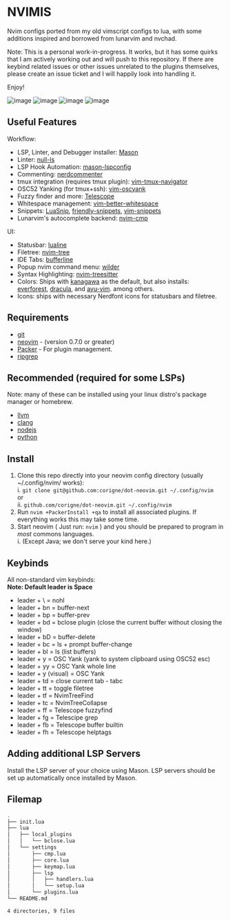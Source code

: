 # NVIMIS  

Nvim configs ported from my old vimscript configs to lua, with some
additions inspired and borrowed from lunarvim and nvchad.  

Note: This is a personal work-in-progress. It works, but it has some quirks that
I am actively working out and will push to this repository. If there are keybind
related issues or other issues unrelated to the plugins themselves, please create
an issue ticket and I will happily look into handling it.  

Enjoy!

![image](https://github.com/corigne/dot-neovim/assets/7695563/8f6902c6-c540-4ad3-923c-6f9b3b0a116b)
![image](https://github.com/corigne/dot-neovim/assets/7695563/03d79aec-f979-40f7-b371-5a08fc49083f)
![image](https://github.com/corigne/dot-neovim/assets/7695563/bab2d3a4-f807-45e5-a34f-27ac53dd2d3a)
![image](https://github.com/corigne/dot-neovim/assets/7695563/d8bec591-4351-401a-a2ab-bba74dc2c674)

## Useful Features

Workflow:

- LSP, Linter, and Debugger installer: [Mason](github.com/williamboman/mason.nvim)
- Linter: [null-ls](github.com/jose-elias-alvarez/null-ls.nvim)
- LSP Hook Automation: [mason-lspconfig](github.com/williamboman/mason-lspconfig.nvim)
- Commenting: [nerdcommenter](github.com/preservim/nerdcommenter)
- tmux integration (requires tmux plugin): [vim-tmux-navigator](github.com/christoomey/vim-tmux-navigator)
- OSC52 Yanking (for tmux+ssh): [vim-oscyank](github.com/ojroques/vim-oscyank)
- Fuzzy finder and more: [Telescope](github.com/nvim-telescope/telescope.nvim)
- Whitespace management: [vim-better-whitespace](github.com/ntpeters/vim-better-whitespace)
- Snippets: [LuaSnip](github.com/L3M0N3D3/LuaSnip),
  [friendly-snippets](github.com/rafamadriz/friendly-snippets),
  [vim-snippets](github.com/honza/vim-snippets)
- Lunarvim's autocomplete backend: [nvim-cmp](github.com/hrsh7th/nvim-cmp)

UI:

- Statusbar: [lualine](github.com/nvim-lualine/lualine.nvim)
- Filetree: [nvim-tree](github.com/nvim-tree/nvim-tree.lua)
- IDE Tabs: [bufferline](github.com/akinsho/bufferline.nvim)
- Popup nvim command menu: [wilder](github.com/gelguy/wilder.nvim)
- Syntax Highlighting: [nvim-treesitter](github.com/christoomey/nvim-treesitter)
- Colors: Ships with [kanagawa](github.com/rebelot/kanagawa.nvim) as
  the default, but also installs:  
  [everforest](github.com/sainnhe/everforest),
  [dracula](github.com/Mofiqul/dracula.nvim),
  and [ayu-vim](github.com/ayu-theme/ayu-vim). among others.
- Icons: ships with necessary Nerdfont icons for statusbars and filetree.

## Requirements

- [git](www.youtube.com/watch?v=l60MnDJklnM)
- [neovim](github.com/neovim/neovim/wiki/Installing-Neovim) - (version 0.7.0 or greater)
- [Packer](github.com/wbthomason/packer.nvim) - For plugin management.
- [ripgrep](github.com/BurntSushi/ripgrep)

## Recommended (required for some LSPs)

Note: many of these can be installed using your
linux distro's package manager or homebrew.

- [llvm](llvm.org)
- [clang](clang.llvm.org)
- [nodejs](nodejs.org/en)
- [python](python.org)

## Install

1. Clone this repo directly into your neovim config directory
  (usually ~/.config/nvim/ works):  
  i. `git clone git@github.com:corigne/dot-neovim.git ~/.config/nvim`  
  or  
  ii. `github.com/corigne/dot-neovim.git ~/.config/nvim`  
2. Run `nvim +PackerInstall +qa` to install all associated plugins.
  If everything works this may take some time.
3. Start neovim ( Just run: `nvim` ) and you should be prepared to program in
*most* commons languages.  
  i. (Except Java; we don't serve your kind here.)

## Keybinds

All non-standard vim keybinds:  
**Note: Default leader is Space**

- leader + \  = nohl
- leader + bn = buffer-next
- leader + bp = buffer-prev
- leader + bd = bclose plugin (close the current buffer without closing the window)
- leader + bD = buffer-delete
- leader + bc = ls + prompt buffer-change
- leader + bl = ls (list buffers)
- leader + y = OSC Yank (yank to system clipboard using OSC52 esc)
- leader + yy = OSC Yank whole line
- leader + y (visual) = OSC Yank
- leader + td = close current tab - tabc
- leader + tt = toggle filetree
- leader + tf = NvimTreeFind
- leader + tc = NvimTreeCollapse
- leader + ff = Telescope fuzzyfind
- leader + fg = Telescipe grep
- leader + fb = Telescope buffer builtin
- leader + fh = Telescope helptags

## Adding additional LSP Servers

Install the LSP server of your choice using Mason. LSP servers should be
set up automatically once installed by Mason.

## Filemap

```bash
.
├── init.lua
├── lua
│   ├── local_plugins
│   │   └── bclose.lua
│   └── settings
│       ├── cmp.lua
│       ├── core.lua
│       ├── keymap.lua
│       ├── lsp
│       │   ├── handlers.lua
│       │   └── setup.lua
│       └── plugins.lua
└── README.md

4 directories, 9 files
```
